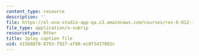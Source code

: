 ```yaml
---
content_type: resource
description: ''
file: https://ol-ocw-studio-app-qa.s3.amazonaws.com/courses/res-6-012-introduction-to-probability-spring-2018/415688f88793f927af80ec0f3437082c_2BttG14vI7c.srt
file_type: application/x-subrip
resourcetype: Other
title: 3play caption file
uid: 415688f8-8793-f927-af80-ec0f3437082c
---
```

